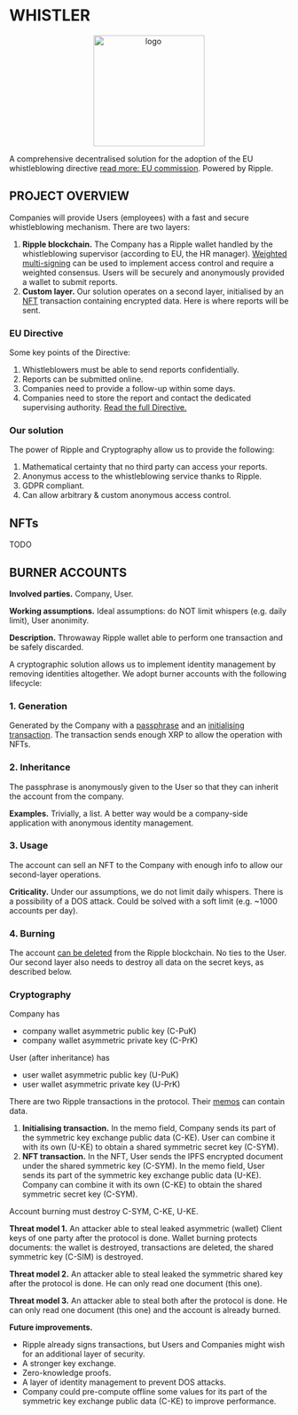 # WHISTLER

<p align = "center"> 
<img width="200" alt="logo" src="https://github.com/Cyprus-XRPL-Hackathon/Whistler/assets/64229723/62acc23d-372d-465d-9eca-32eddcbd5ca1">
</p>

A comprehensive decentralised solution for the adoption of the EU whistleblowing directive [read more: EU commission](https://commission.europa.eu/aid-development-cooperation-fundamental-rights/your-rights-eu/protection-whistleblowers_en). Powered by Ripple.

## PROJECT OVERVIEW 
Companies will provide Users (employees) with a fast and secure whistleblowing mechanism. There are two layers:
1. **Ripple blockchain.** The Company has a Ripple wallet handled by the whistleblowing supervisor (according to EU, the HR manager). [Weighted multi-signing](https://xrpl.org/multi-signing.html) can be used to implement access control and require a weighted consensus. Users will be securely and anonymously provided a wallet to submit reports.
2. **Custom layer.** Our solution operates on a second layer, initialised by an [NFT](https://xrpl.org/non-fungible-tokens.html) transaction containing encrypted data. Here is where reports will be sent.

### EU Directive
Some key points of the Directive:
1. Whistleblowers must be able to send reports confidentially.
2. Reports can be submitted online.
3. Companies need to provide a follow-up within some days.
4. Companies need to store the report and contact the dedicated supervising authority.
[Read the full Directive.](https://eur-lex.europa.eu/legal-content/EN/TXT/PDF/?uri=CELEX:32019L1937)

### Our solution
The power of Ripple and Cryptography allow us to provide the following:
1. Mathematical certainty that no third party can access your reports.
2. Anonymus access to the whistleblowing service thanks to Ripple.
3. GDPR compliant.
4. Can allow arbitrary & custom anonymous access control.

## NFTs
TODO

## BURNER ACCOUNTS

**Involved parties.** Company, User.

**Working assumptions.** Ideal assumptions: do NOT limit whispers (e.g. daily limit), User anonimity.

**Description.** Throwaway Ripple wallet able to perform one transaction and be safely discarded.

A cryptographic solution allows us to implement identity management by removing identities altogether. We adopt burner accounts with the following lifecycle:

### 1. Generation
Generated by the Company with a [passphrase](https://xrpl.org/cryptographic-keys.html#passphrase) and an [initialising transaction](https://xrpl.org/accounts.html#creating-accounts). The transaction sends enough XRP to allow the operation with NFTs.

### 2. Inheritance
The passphrase is anonymously given to the User so that they can inherit the account from the company. 

**Examples.** Trivially, a list. A better way would be a company-side application with anonymous identity management.

### 3. Usage
The account can sell an NFT to the Company with enough info to allow our second-layer operations.

**Criticality.** Under our assumptions, we do not limit daily whispers. There is a possibility of a DOS attack. Could be solved with a soft limit (e.g. ~1000 accounts per day).

### 4. Burning
The account [can be deleted](https://xrpl.org/deleting-accounts.html) from the Ripple blockchain. No ties to the User. Our second layer also needs to destroy all data on the secret keys, as described below.

### Cryptography

Company has 
- company wallet asymmetric public key (C-PuK)
- company wallet asymmetric private key (C-PrK)

User (after inheritance) has
- user wallet asymmetric public key (U-PuK)
- user wallet asymmetric private key (U-PrK)

There are two Ripple transactions in the protocol. Their [memos](https://xrpl.org/transaction-common-fields.html#memos-field) can contain data. 
1. **Initialising transaction.** In the memo field, Company sends its part of the symmetric key exchange public data (C-KE). User can combine it with its own (U-KE) to obtain a shared symmetric secret key (C-SYM).
2. **NFT transaction.** In the NFT, User sends the IPFS encrypted document under the shared symmetric key (C-SYM). In the memo field, User sends its part of the symmetric key exchange public data (U-KE). Company can combine it with its own (C-KE) to obtain the shared symmetric secret key (C-SYM).

Account burning must destroy C-SYM, C-KE, U-KE.

**Threat model 1.** An attacker able to steal leaked asymmetric (wallet) Client keys of one party after the protocol is done. Wallet burning protects documents: the wallet is destroyed, transactions are deleted, the shared symmetric key (C-SIM) is destroyed.

**Threat model 2.** An attacker able to steal leaked the symmetric shared key after the protocol is done. He can only read one document (this one).

**Threat model 3.** An attacker able to steal both after the protocol is done. He can only read one document (this one) and the account is already burned.

**Future improvements.** 
- Ripple already signs transactions, but Users and Companies might wish for an additional layer of security.
- A stronger key exchange.
- Zero-knowledge proofs.
- A layer of identity management to prevent DOS attacks.
- Company could pre-compute offline some values for its part of the symmetric key exchange public data (C-KE) to improve performance.
